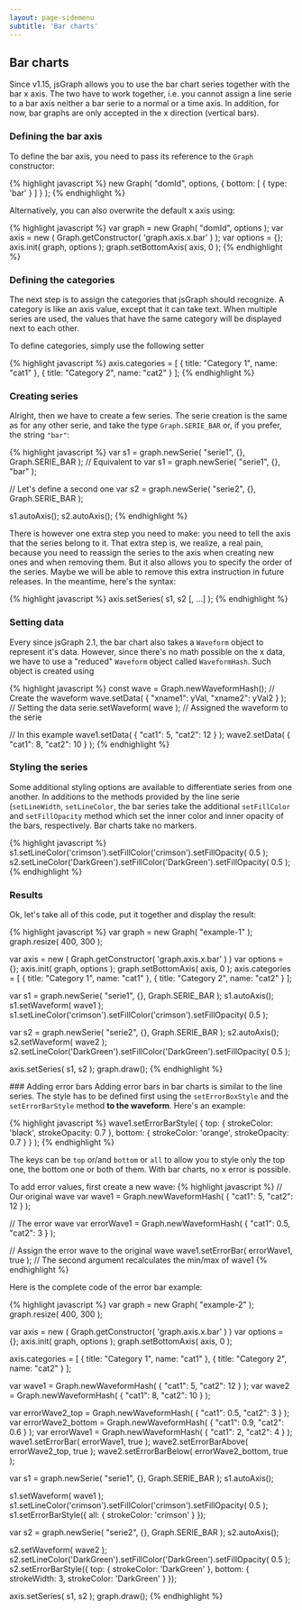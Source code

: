 ```yaml
---
layout: page-sidemenu
subtitle: 'Bar charts'
---
```

## Bar charts
Since v1.15, jsGraph allows you to use the bar chart series together with the bar x axis. The two have to work together, i.e. you cannot assign a line serie to a bar axis neither a bar serie to a normal or a time axis. In addition, for now, bar graphs are only accepted in the x direction (vertical bars).

### <a id="definition"></a> Defining the bar axis

To define the bar axis, you need to pass its reference to the ```Graph``` constructor:

{% highlight javascript %}
new Graph( "domId", options, { bottom: [ { type: 'bar' } ] } );
{% endhighlight %}

Alternatively, you can also overwrite the default x axis using:

{% highlight javascript %}
var graph = new Graph( "domId", options );
var axis = new ( Graph.getConstructor( 'graph.axis.x.bar' ) );
var options = {};
axis.init( graph, options );
graph.setBottomAxis( axis, 0 );
{% endhighlight %}

### <a id="categories"></a>Defining the categories

The next step is to assign the categories that jsGraph should recognize. A category is like an axis value, except that it can take text. When multiple series are used, the values that have the same category will be displayed next to each other.

To define categories, simply use the following setter

{% highlight javascript %}
axis.categories = [ { title: "Category 1", name: "cat1" }, { title: "Category 2", name: "cat2" } ];
{% endhighlight %}

### <a id="series"></a>Creating series

Alright, then we have to create a few series. The serie creation is the same as for any other serie, and take the type ```Graph.SERIE_BAR``` or, if you prefer, the string ```"bar"```:

{% highlight javascript %}
var s1 = graph.newSerie( "serie1", {}, Graph.SERIE_BAR );
// Equivalent to var s1 = graph.newSerie( "serie1", {}, "bar" );

// Let's define a second one
var s2 = graph.newSerie( "serie2", {}, Graph.SERIE_BAR );

s1.autoAxis();
s2.autoAxis();
{% endhighlight %}

There is however one extra step you need to make: you need to tell the axis that the series belong to it. That extra step is, we realize, a real pain, because you need to reassign the series to the axis when creating new ones and when removing them. But it also allows you to specify the order of the series. Maybe we will be able to remove this extra instruction in future releases. In the meantime, here's the syntax:

{% highlight javascript %}
axis.setSeries( s1, s2 [, ...] );
{% endhighlight %}

### <a id="data"></a>Setting data

Every since jsGraph 2.1, the bar chart also takes a ```Waveform``` object to represent it's data. However, since there's no math possible on the x data, we have to use a "reduced" ```Waveform``` object called ```WaveformHash```. Such object is created using


{% highlight javascript %}
const wave = Graph.newWaveformHash(); // Create the waveform
wave.setData( { "xname1": yVal, "xname2": yVal2 } ); // Setting the data
serie.setWaveform( wave ); // Assigned the waveform to the serie

// In this example
wave1.setData( { "cat1": 5, "cat2": 12 } );
wave2.setData( { "cat1": 8, "cat2": 10 } );
{% endhighlight %}


### <a id="styling"></a>Styling the series

Some additional styling options are available to differentiate series from one another. In additions to the methods provided by the line serie (```setLineWidth```, ```setLineColor```, the bar series take the additional ```setFillColor``` and ```setFillOpacity``` method which set the inner color and inner opacity of the bars, respectively. Bar charts take no markers.

{% highlight javascript %}
s1.setLineColor('crimson').setFillColor('crimson').setFillOpacity( 0.5 );
s2.setLineColor('DarkGreen').setFillColor('DarkGreen').setFillOpacity( 0.5 );
{% endhighlight %}


### <a id="example"></a>Results

Ok, let's take all of this code, put it together and display the result:

{% highlight javascript %}
var graph = new Graph( "example-1" );
graph.resize( 400, 300 );

var axis = new ( Graph.getConstructor( 'graph.axis.x.bar' ) )
var options = {};
axis.init( graph, options );
graph.setBottomAxis( axis, 0 );
axis.categories = [ { title: "Category 1", name: "cat1" }, { title: "Category 2", name: "cat2" } ];

var s1 = graph.newSerie( "serie1", {}, Graph.SERIE_BAR );
s1.autoAxis();
s1.setWaveform( wave1 );
s1.setLineColor('crimson').setFillColor('crimson').setFillOpacity( 0.5 );

var s2 = graph.newSerie( "serie2", {}, Graph.SERIE_BAR );
s2.autoAxis();
s2.setWaveform( wave2 );
s2.setLineColor('DarkGreen').setFillColor('DarkGreen').setFillOpacity( 0.5 );

axis.setSeries( s1, s2 );
graph.draw();
{% endhighlight %}

<div id="example-1" class="jsgraph-example"></div>
<script>

	var wave1 = Graph.newWaveformHash( { "cat1": 5, "cat2": 12 } );
	var wave2 = Graph.newWaveformHash( { "cat1": 8, "cat2": 10 } );

	var graph = new Graph( "example-1" );
	graph.resize( 400, 300 );

	var axis = new ( Graph.getConstructor( 'graph.axis.x.bar' ) )
	var options = {};
	axis.init( graph, options );
	graph.setBottomAxis( axis, 0 );
	axis.categories = [ { title: "Category 1", name: "cat1" }, { title: "Category 2", name: "cat2" } ];

	var s1 = graph.newSerie( "serie1", {}, Graph.SERIE_BAR );
	s1.autoAxis();
	s1.setWaveform( wave1 );
	s1.setLineColor('crimson').setFillColor('crimson').setFillOpacity( 0.5 );

	var s2 = graph.newSerie( "serie2", {}, Graph.SERIE_BAR );
	s2.autoAxis();
	s2.setWaveform( wave2 );
	s2.setLineColor('DarkGreen').setFillColor('DarkGreen').setFillOpacity( 0.5 );

	axis.setSeries( s1, s2 );
	graph.draw();
</script>
 


### <a id="errorbars"></a>Adding error bars
Adding error bars in bar charts is similar to the line series. The style has to be defined first using the ```setErrorBoxStyle``` and the ```setErrorBarStyle``` method **to the waveform**. Here's an example:

{% highlight javascript %}
wave1.setErrorBarStyle( { 
  top: { strokeColor: 'black', strokeOpacity: 0.7 }, 
  bottom: { strokeColor: 'orange', strokeOpacity: 0.7 } 
} );
{% endhighlight %}

The keys can be ```top``` or/and ```bottom``` or ```all``` to allow you to style only the top one, the bottom one or both of them. With bar charts, no x error is possible.

To add error values, first create a new wave:
{% highlight javascript %}
// Our original wave
var wave1 = Graph.newWaveformHash( { "cat1": 5, "cat2": 12 } );

// The error wave
var errorWave1 = Graph.newWaveformHash( { "cat1": 0.5, "cat2": 3 } );

// Assign the error wave to the original wave
wave1.setErrorBar( errorWave1, true ); // The second argument recalculates the min/max of wave1
{% endhighlight %}

Here is the complete code of the error bar example:

{% highlight javascript %}
var graph = new Graph( "example-2" );
graph.resize( 400, 300 );

var axis = new ( Graph.getConstructor( 'graph.axis.x.bar' ) )
var options = {};
axis.init( graph, options );
graph.setBottomAxis( axis, 0 );

axis.categories = [ 
  { title: "Category 1", name: "cat1" }, 
  { title: "Category 2", name: "cat2" } 
];

var wave1 = Graph.newWaveformHash( { "cat1": 5, "cat2": 12 } );
var wave2 = Graph.newWaveformHash( { "cat1": 8, "cat2": 10 } );

var errorWave2_top = Graph.newWaveformHash( { "cat1": 0.5, "cat2": 3 } );
var errorWave2_bottom = Graph.newWaveformHash( { "cat1": 0.9, "cat2": 0.6 } );
var errorWave1 = Graph.newWaveformHash( { "cat1": 2, "cat2": 4 } );
wave1.setErrorBar( errorWave1, true );
wave2.setErrorBarAbove( errorWave2_top, true );
wave2.setErrorBarBelow( errorWave2_bottom, true );

var s1 = graph.newSerie( "serie1", {}, Graph.SERIE_BAR );
s1.autoAxis();

s1.setWaveform( wave1 );
s1.setLineColor('crimson').setFillColor('crimson').setFillOpacity( 0.5 );
s1.setErrorBarStyle({ all: { strokeColor: 'crimson' } });

var s2 = graph.newSerie( "serie2", {}, Graph.SERIE_BAR );
s2.autoAxis();

s2.setWaveform( wave2 );
s2.setLineColor('DarkGreen').setFillColor('DarkGreen').setFillOpacity( 0.5 );
s2.setErrorBarStyle({ top: { strokeColor: 'DarkGreen' }, bottom: { strokeWidth: 3, strokeColor: 'DarkGreen' } });

axis.setSeries( s1, s2 );
graph.draw();
{% endhighlight %}

<div id="example-2" class="jsgraph-example"></div>
<script>
	var graph = new Graph( "example-2" );
	graph.resize( 400, 300 );

	var axis = new ( Graph.getConstructor( 'graph.axis.x.bar' ) )
	var options = {};
	axis.init( graph, options );
	graph.setBottomAxis( axis, 0 );

	axis.categories = [ 
		{ title: "Category 1", name: "cat1" }, 
		{ title: "Category 2", name: "cat2" } 
	];

	var wave1 = Graph.newWaveformHash( { "cat1": 5, "cat2": 12 } );
	var wave2 = Graph.newWaveformHash( { "cat1": 8, "cat2": 10 } );
	var errorWave2_top = Graph.newWaveformHash( { "cat1": 0.5, "cat2": 3 } );
	var errorWave2_bottom = Graph.newWaveformHash( { "cat1": 0.9, "cat2": 0.6 } );
	var errorWave1 = Graph.newWaveformHash( { "cat1": 2, "cat2": 4 } );
	wave1.setErrorBar( errorWave1, true );
	wave2.setErrorBarAbove( errorWave2_top, true );
	wave2.setErrorBarBelow( errorWave2_bottom, true );

	var s1 = graph.newSerie( "serie1", {}, Graph.SERIE_BAR );
	s1.autoAxis();

	s1.setWaveform( wave1 );
	s1.setLineColor('crimson').setFillColor('crimson').setFillOpacity( 0.5 );
	s1.setErrorBarStyle({ all: { strokeColor: 'crimson' } });

	var s2 = graph.newSerie( "serie2", {}, Graph.SERIE_BAR );
	s2.autoAxis();

	s2.setWaveform( wave2 );
	s2.setLineColor('DarkGreen').setFillColor('DarkGreen').setFillOpacity( 0.5 );
	s2.setErrorBarStyle({ top: { strokeColor: 'DarkGreen' }, bottom: { strokeWidth: 3, strokeColor: 'DarkGreen' } });
	
axis.setSeries( s1, s2 );
	graph.draw();
/*
s1.setErrorStyle( [ { type: 'bar', y: { width: 10, strokeColor: 'crimson', strokeOpacity: 0.7 } } ] );



s1.setDataError( { "cat1": [ [ 2, 1 ] ], "cat2": [ 0.4 ] } );

s2.setErrorStyle( [ { type: 'bar', y: { width: 10, strokeColor: 'DarkGreen', strokeOpacity: 0.7 } } ] );
s2.setDataError( { "cat1": [ 0.9 ] } );
*/

</script>